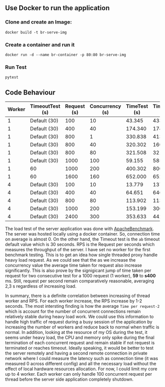 ## Use Docker to run the application

### Clone and create an Image: 
`docker build -t br-serve-img`

### Create a container and run it
`docker run -d --name br-container -p 80:80 br-serve-img`

### Run Test
`pytest`

## Code Behaviour
| Worker | TimeoutTest (s) | Request (s) | Concurrency (s) | TimeTest (s) | TimePerRequest-1 (ms) | TimePerRequest-2 (ms) | RPS  (s) |
| ------ | --------------- | ----------- | --------------- | ------------ | ---------------- | ----------------- | -------- |
| 1      | Default (30)    | 100         | 10              | 43.345       | 4334.490         | 433.449           | 2.31000  |
| 1      | Default (30)    | 400         | 40              | 174.340      | 17433.990        | 435.850           | 2.29000  |
| 1      | Default (30)    | 800         | 1               | 330.838      | 413.547          | 413.547           | 2.42000  |
| 1      | Default (30)    | 800         | 40              | 320.302      | 16015.082        | 400.377           | 2.50000  |
| 1      | Default (30)    | 800         | 80              | 321.508      | 32150.837        | 401.885           | 2.49000  |
| 1      | Default (30)    | 1000        | 100             | 59.155       | 58569.481        | 585.695           | 1.71000  |
| 1      | 60              | 1000        | 200             | 400.302      | 80060.489        | 400.302           | 2.50000  |
| 1      | 60              | 1600        | 160             | 652.000      | 65200.019        | 407.500           | 2.45000  |
| 4      | Default (30)    | 100         | 10              | 13.779       | 1377.883         | 137.788           | 7.26000  |
| 4      | Default (30)    | 400         | 40              | 64.651       | 6465.143         | 161.629           | 6.19000  |
| 4      | Default (30)    | 800         | 80              | 113.902      | 11390.160        | 142.377           | 7.02000  |
| 4      | Default (30)    | 1000        | 200             | 153.199      | 30639.731        | 153.199           | 6.53000  |
| 4      | Default (30)    | 2400        | 300             | 353.633      | 44204.180        | 147.347           | 6.79000  |

The load test of the server application was done with [ApacheBenchmark](https://httpd.apache.org/docs/2.4/programs/ab.html). The server was hosted locally using a docker container. So, connection time on average is almost 0. On the other hand, the Timeout test is the `ab` timeout default value which is 30 seconds. RPS is the Request per seconds which measures the throughput of the server. I have set no worker for the first benchmark testing. This is to get an idea how single threaded proxy handle heavy load request. As we could see that the as we increase the concurrency value the average time taken for request also increase significantly. This is also prove by the signigicant jump of time taken per request for two consecutive test for a 1000 request (1 worker), **59** to **s400** ms. Still, request per second remain comparatively reasonable, averaging 2,3 s regardless of increasing load. 

In summary, there is a definite correlation between increasing of thread worker and RPS. For each worker increase, the RPS increase by 1-2 seconds. The most intersting finding is how the average `Time per request-2` which is account for the number of concurrent connections remain relatively stable during heavy load work. We could use this information to handle high traffic of request during a busy session of the application by increasing the number of workers and reduce back to normal when traffic is normal. In addition, looking at the resource of my OS during the test, it seems under heavy load, the CPU and memory only spike during the final termination of each concurrent request and remain stable if not request is terminated or reaches timeout. Ideally speaking, it would be better to test the server remotely and having a second remote connection in private network where I could measure the latency such as connection time (it was measured 0 across different config) and all the necessary load without the effect of local hardware resources allocation. For now, I could limit my core up to 4 worker. Each worker can only handle 100 concurrent request per thread before the server side application completely shutdown. 
